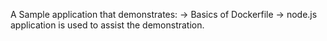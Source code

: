 A Sample application that demonstrates:
	-> Basics of Dockerfile
	-> node.js application is used to assist the demonstration.
  
